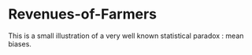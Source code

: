 # Revenues-of-Farmers
This is a small illustration of a very well known statistical paradox : mean biases.
